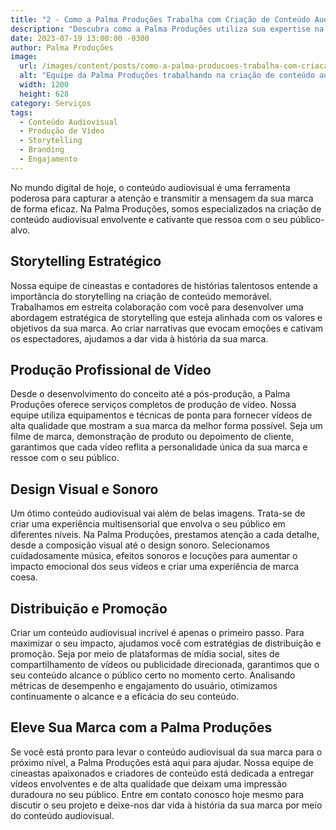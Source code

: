 ```yaml
---
title: "2 - Como a Palma Produções Trabalha com Criação de Conteúdo Audiovisual"
description: "Descubra como a Palma Produções utiliza sua expertise na criação de conteúdo audiovisual para dar vida à história da sua marca e envolver seu público-alvo."
date: 2023-07-19 13:00:00 -0300
author: Palma Produções
image:
  url: /images/content/posts/como-a-palma-producoes-trabalha-com-criacao-de-conteudo-audiovisual.jpg
  alt: "Equipe da Palma Produções trabalhando na criação de conteúdo audiovisual"
  width: 1200
  height: 628
category: Serviços
tags:
  - Conteúdo Audiovisual
  - Produção de Vídeo
  - Storytelling
  - Branding
  - Engajamento
---
```


No mundo digital de hoje, o conteúdo audiovisual é uma ferramenta poderosa para capturar a atenção e transmitir a mensagem da sua marca de forma eficaz. Na Palma Produções, somos especializados na criação de conteúdo audiovisual envolvente e cativante que ressoa com o seu público-alvo.

## Storytelling Estratégico

Nossa equipe de cineastas e contadores de histórias talentosos entende a importância do storytelling na criação de conteúdo memorável. Trabalhamos em estreita colaboração com você para desenvolver uma abordagem estratégica de storytelling que esteja alinhada com os valores e objetivos da sua marca. Ao criar narrativas que evocam emoções e cativam os espectadores, ajudamos a dar vida à história da sua marca.

## Produção Profissional de Vídeo

Desde o desenvolvimento do conceito até a pós-produção, a Palma Produções oferece serviços completos de produção de vídeo. Nossa equipe utiliza equipamentos e técnicas de ponta para fornecer vídeos de alta qualidade que mostram a sua marca da melhor forma possível. Seja um filme de marca, demonstração de produto ou depoimento de cliente, garantimos que cada vídeo reflita a personalidade única da sua marca e ressoe com o seu público.

## Design Visual e Sonoro

Um ótimo conteúdo audiovisual vai além de belas imagens. Trata-se de criar uma experiência multisensorial que envolva o seu público em diferentes níveis. Na Palma Produções, prestamos atenção a cada detalhe, desde a composição visual até o design sonoro. Selecionamos cuidadosamente música, efeitos sonoros e locuções para aumentar o impacto emocional dos seus vídeos e criar uma experiência de marca coesa.

## Distribuição e Promoção

Criar um conteúdo audiovisual incrível é apenas o primeiro passo. Para maximizar o seu impacto, ajudamos você com estratégias de distribuição e promoção. Seja por meio de plataformas de mídia social, sites de compartilhamento de vídeos ou publicidade direcionada, garantimos que o seu conteúdo alcance o público certo no momento certo. Analisando métricas de desempenho e engajamento do usuário, otimizamos continuamente o alcance e a eficácia do seu conteúdo.

## Eleve Sua Marca com a Palma Produções

Se você está pronto para levar o conteúdo audiovisual da sua marca para o próximo nível, a Palma Produções está aqui para ajudar. Nossa equipe de cineastas apaixonados e criadores de conteúdo está dedicada a entregar vídeos envolventes e de alta qualidade que deixam uma impressão duradoura no seu público. Entre em contato conosco hoje mesmo para discutir o seu projeto e deixe-nos dar vida à história da sua marca por meio do conteúdo audiovisual.

